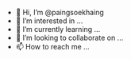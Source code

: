 - 👋 Hi, I’m @paingsoekhaing
- 👀 I’m interested in ...
- 🌱 I’m currently learning ...
- 💞️ I’m looking to collaborate on ...
- 📫 How to reach me ...

<!---
paingsoekhaing/paingsoekhaing is a ✨ special ✨ repository because its `README.md` (this file) appears on your GitHub profile.
You can click the Preview link to take a look at your changes.



